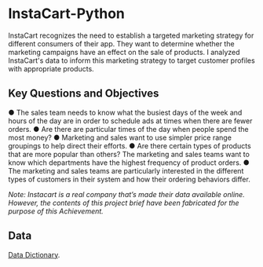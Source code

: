 # InstaCart-Python
InstaCart recognizes the need to establish a targeted marketing strategy for different consumers of their app. They want to determine whether the marketing campaigns have an effect on the sale of products. I analyzed InstaCart's data to inform this marketing strategy to target customer profiles with appropriate products. 

## Key Questions and Objectives
● The sales team needs to know what the busiest days of the week and hours of the day are in order to schedule ads at times when there are fewer orders.
● Are there are particular times of the day when people spend the most money?
● Marketing and sales want to use simpler price range groupings to help direct their efforts.
● Are there certain types of products that are more popular than others? The marketing and sales teams want to know which departments have the highest frequency of product orders.
● The marketing and sales teams are particularly interested in the different types of customers in their system and how their ordering behaviors differ. 

_Note: Instacart is a real company that’s made their data available online. However, the contents of this project brief have been fabricated for the purpose of this Achievement._

## Data
[Data Dictionary](https://gist.github.com/jeremystan/c3b39d947d9b88b3ccff3147dbcf6c6b).




